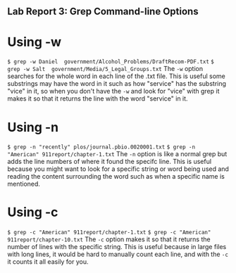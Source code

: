 ## **Lab Report 3: Grep Command-line Options** ##
# Using -w
``
$ grep -w Daniel  government/Alcohol_Problems/DraftRecom-PDF.txt
``
``
$ grep -w Salt  government/Media/5_Legal_Groups.txt
``
The `-w` option searches for the whole word in each line of the .txt file. This is useful some substrings may have the word in it such as how "service" has the substring "vice" in it, so when you don't have the `-w` and look for "vice" with grep it makes it so that it returns the line with the word "service" in it.

# Using -n
``
$ grep -n "recently" plos/journal.pbio.0020001.txt
``
``
$ grep -n "American" 911report/chapter-1.txt
``
The `-n` option is like a normal grep but adds the line numbers of where it found the specifc line. This is useful because you might want to look for a specific string or word being used and reading the content surrounding the word such as when a specific name is mentioned.

# Using -c
``
$ grep -c "American" 911report/chapter-1.txt
``
``
$ grep -c "American" 911report/chapter-10.txt
``
The `-c` option makes it so that it returns the number of lines with the specific string. This is useful because in large files with long lines, it would be hard to manually count each line, and with the `-c` it counts it all easily for you.
